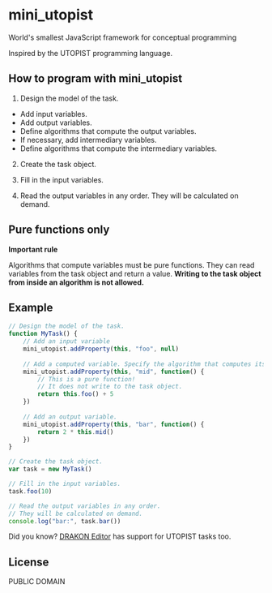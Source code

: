 # mini_utopist
World's smallest JavaScript framework for conceptual programming

Inspired by the UTOPIST programming language.

## How to program with mini_utopist

1. Design the model of the task.

- Add input variables.
- Add output variables.
- Define algorithms that compute the output variables.
- If necessary, add intermediary variables.
- Define algorithms that compute the intermediary variables.

2. Create the task object.

3. Fill in the input variables.

4. Read the output variables in any order. They will be calculated on demand.

## Pure functions only

**Important rule**

Algorithms that compute variables must be pure functions.
They can read variables from the task object and return a value.
**Writing to the task object from inside an algorithm is not allowed.**

## Example

```javascript
// Design the model of the task.
function MyTask() {
    // Add an input variable
    mini_utopist.addProperty(this, "foo", null)
    
    // Add a computed variable. Specify the algorithm that computes its value.
    mini_utopist.addProperty(this, "mid", function() {
        // This is a pure function!
        // It does not write to the task object.
        return this.foo() + 5
    })
    
    // Add an output variable.
    mini_utopist.addProperty(this, "bar", function() {
        return 2 * this.mid()
    })
}

// Create the task object.
var task = new MyTask()

// Fill in the input variables.
task.foo(10)

// Read the output variables in any order.
// They will be calculated on demand.
console.log("bar:", task.bar())
```

Did you know? [DRAKON Editor](https://github.com/stepan-mitkin/drakon_editor/tree/master/examples/JsUtopist) has support for UTOPIST tasks too.

## License

PUBLIC DOMAIN
